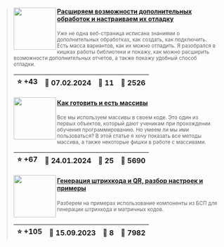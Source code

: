 ﻿<div id="infostart_posts">


> <img src="https://infostart.ru/upload/iblock/056/056c40a7b7466e0f727a911732ddb6c5.jpg?2c4b38cc-8697-4771-b293-7a22498417a2" width="96" align="left"> 
> <h4 style="color: white;"><a href="https://infostart.ru/1c/articles/2035802/">Расширяем возможности дополнительных обработок и настраиваем их отладку</a></h4>
> <small>Уже не одна веб-страница исписана знаниями о дополнительных обработках, как создать, как подключить. Есть масса вариантов, как их можно отладить. Я разобрался в кишках работы библиотеки и покажу, как можно расширить возможности дополнительных отчетов, а также покажу удобный способ отладки.</small>  
> <br clear="left">
>
> | :star: +43 |  :calendar: 07.02.2024 |  :speech_balloon: 11 |  :eyes: 2526 |
>  |-|-|-|-|  
> <img src="https://infostart.ru/upload/iblock/af5/af58a047a7b2538d0a8411a127634cec.jpg?7b564d0f-e01f-4360-8910-21c9c8a92c79" width="96" align="left"> 
> <h4 style="color: white;"><a href="https://infostart.ru/1c/articles/2024388/">Как готовить и есть массивы</a></h4>
> <small>Все мы используем массивы в своем коде. Это один из первых объектов, который дают ученикам при прохождении обучения программированию. Но умеем ли мы ими пользоваться? В этой статье я хочу показать все методы массива, а также некоторые фишки в работе с массивами.</small>  
> <br clear="left">
>
> | :star: +67 |  :calendar: 24.01.2024 |  :speech_balloon: 25 |  :eyes: 5690 |
>  |-|-|-|-|  
> <img src="https://infostart.ru/upload/iblock/259/2598eabebdac5291cf167d4509998273.png?1069c700-69f7-4b89-b080-77d6527d4082" width="96" align="left"> 
> <h4 style="color: white;"><a href="https://infostart.ru/1c/articles/1928785/">Генерация штрихкода и QR, разбор настроек и примеры</a></h4>
> <small>Разберем на примерах использование компоненты из БСП для генерации штрихкода и матричных кодов.</small>  
> <br clear="left">
>
> | :star: +105 |  :calendar: 15.09.2023 |  :speech_balloon: 8 |  :eyes: 7982 |
>  |-|-|-|-|  
</div>
